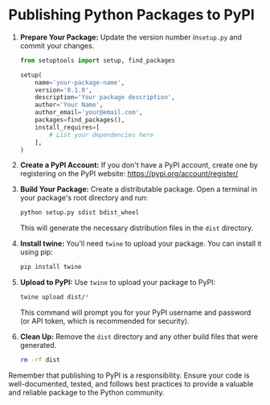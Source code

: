 # Publishing Python Packages to PyPI

1. **Prepare Your Package:**
   Update the version number in``setup.py`` and commit your changes.

   ```python
   from setuptools import setup, find_packages

   setup(
       name='your-package-name',
       version='0.1.0',
       description='Your package description',
       author='Your Name',
       author_email='your@email.com',
       packages=find_packages(),
       install_requires=[
           # List your dependencies here
       ],
   )
   ```

3. **Create a PyPI Account:**
   If you don't have a PyPI account, create one by registering on the PyPI website: <https://pypi.org/account/register/>

4. **Build Your Package:**
   Create a distributable package. Open a terminal in your package's root directory and run:

   ```sh
   python setup.py sdist bdist_wheel
   ```

   This will generate the necessary distribution files in the `dist` directory.

5. **Install twine:**
   You'll need `twine` to upload your package. You can install it using pip:

   ```sh
   pip install twine
   ```

6. **Upload to PyPI:**
   Use `twine` to upload your package to PyPI:

   ```sh
   twine upload dist/*
   ```

   This command will prompt you for your PyPI username and password (or API token, which is recommended for security).
7. **Clean Up:**
   Remove the `dist` directory and any other build files that were generated.

   ```sh
   rm -rf dist
   ```

Remember that publishing to PyPI is a responsibility. Ensure your code is well-documented, tested, and follows best practices to provide a valuable and reliable package to the Python community.
